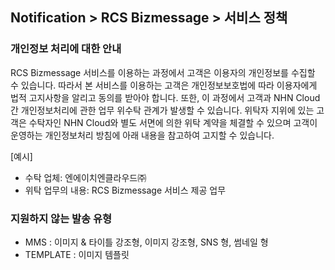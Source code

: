 ## Notification > RCS Bizmessage > 서비스 정책

### 개인정보 처리에 대한 안내
RCS Bizmessage 서비스를 이용하는 과정에서 고객은 이용자의 개인정보를 수집할 수 있습니다. 따라서 본 서비스를 이용하는 고객은 개인정보보호법에 따라 이용자에게 법적 고지사항을 알리고 동의를 받아야 합니다. 또한, 이 과정에서 고객과 NHN Cloud 간 개인정보처리에 관한 업무 위수탁 관계가 발생할 수 있습니다. 위탁자 지위에 있는 고객은 수탁자인 NHN Cloud와 별도 
서면에 의한 위탁 계약을 체결할 수 있으며 고객이 운영하는 개인정보처리 방침에 아래 내용을 참고하여 고지할 수 있습니다.

[예시]
- 수탁 업체: 엔에이치엔클라우드㈜
- 위탁 업무의 내용: RCS Bizmessage 서비스 제공 업무

### 지원하지 않는 발송 유형
- MMS : 이미지 & 타이틀 강조형, 이미지 강조형, SNS 형, 썸네일 형
- TEMPLATE : 이미지 템플릿
